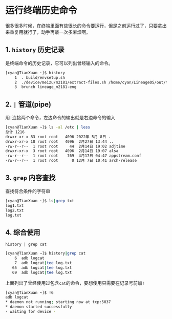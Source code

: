 # 运行终端历史命令
很多很多时候，在终端里面有些很长的命令要运行，但是之前运行过了，只要拿出来重复用就行了，动手再敲一次多麻烦啊。

## 1. ```history``` 历史记录
是终端命令的历史记录，它可以列出曾经输入的命令。
```bash
[cyan@TianXuan ~]$ history
    1  . build/envsetup.sh
    2  ./device/meizu/m2181/extract-files.sh /home/cyan/LineageOS/out/target/product/m2181
    3  brunch lineage_m2181-eng
```

## 2. ```|``` 管道(pipe)
用```|```连接两个命令，左边命令的输出就是右边命令的输入
```bash
[cyan@TianXuan ~]$ ls -al /etc | less
总计 1216
drwxr-xr-x 83 root root   4096 2022年 5月 8日 .
drwxr-xr-x 18 root root   4096  2月27日 13:44 ..
-rw-r--r--  1 root root     44  2月14日 19:02 adjtime
drwxr-xr-x  3 root root   4096  2月14日 19:07 alsa
-rw-r--r--  1 root root    769  4月17日 04:47 appstream.conf
-rw-r--r--  1 root root      0 12月 7日 10:41 arch-release
```

## 3. ```grep``` 内容查找
查找符合条件的字符串
```bash
[cyan@TianXuan ~]$ ls|grep txt
log1.txt
log2.txt
log.txt
```

## 4. 综合使用
```history | grep cat```
```bash
[cyan@TianXuan ~]$ history|grep cat
    6  adb logcat
    7  adb logcat|tee log.txt
   65  adb logcat|tee log.txt
   69  adb logcat|tee log.txt
```
上面列出了曾经使用过包含```cat```的命令，要想使用只需要在记录号前加```!```
```bash
[cyan@TianXuan ~]$ !6
adb logcat
* daemon not running; starting now at tcp:5037
* daemon started successfully
- waiting for device -
```